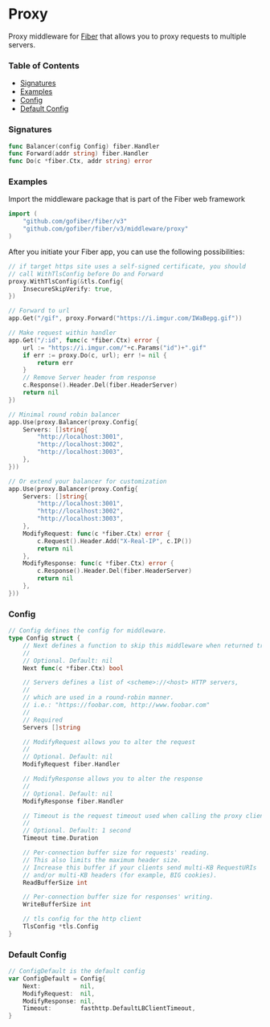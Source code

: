 # Proxy

Proxy middleware for [Fiber](https://github.com/gofiber/fiber) that allows you to proxy requests to multiple servers.

### Table of Contents

- [Signatures](#signatures)
- [Examples](#examples)
- [Config](#config)
- [Default Config](#default-config)

### Signatures

```go
func Balancer(config Config) fiber.Handler
func Forward(addr string) fiber.Handler
func Do(c *fiber.Ctx, addr string) error
```

### Examples

Import the middleware package that is part of the Fiber web framework

```go
import (
	"github.com/gofiber/fiber/v3"
	"github.com/gofiber/fiber/v3/middleware/proxy"
)
```

After you initiate your Fiber app, you can use the following possibilities:

```go
// if target https site uses a self-signed certificate, you should
// call WithTlsConfig before Do and Forward
proxy.WithTlsConfig(&tls.Config{
    InsecureSkipVerify: true,
})

// Forward to url
app.Get("/gif", proxy.Forward("https://i.imgur.com/IWaBepg.gif"))

// Make request within handler
app.Get("/:id", func(c *fiber.Ctx) error {
	url := "https://i.imgur.com/"+c.Params("id")+".gif"
	if err := proxy.Do(c, url); err != nil {
		return err
	}
	// Remove Server header from response
	c.Response().Header.Del(fiber.HeaderServer)
	return nil
})

// Minimal round robin balancer
app.Use(proxy.Balancer(proxy.Config{
	Servers: []string{
		"http://localhost:3001",
		"http://localhost:3002",
		"http://localhost:3003",
	},
}))

// Or extend your balancer for customization
app.Use(proxy.Balancer(proxy.Config{
	Servers: []string{
		"http://localhost:3001",
		"http://localhost:3002",
		"http://localhost:3003",
	},
	ModifyRequest: func(c *fiber.Ctx) error {
		c.Request().Header.Add("X-Real-IP", c.IP())
		return nil
	},
	ModifyResponse: func(c *fiber.Ctx) error {
		c.Response().Header.Del(fiber.HeaderServer)
		return nil
	},
}))
```

### Config

```go
// Config defines the config for middleware.
type Config struct {
	// Next defines a function to skip this middleware when returned true.
	//
	// Optional. Default: nil
	Next func(c *fiber.Ctx) bool

	// Servers defines a list of <scheme>://<host> HTTP servers,
	//
	// which are used in a round-robin manner.
	// i.e.: "https://foobar.com, http://www.foobar.com"
	//
	// Required
	Servers []string

	// ModifyRequest allows you to alter the request
	//
	// Optional. Default: nil
	ModifyRequest fiber.Handler

	// ModifyResponse allows you to alter the response
	//
	// Optional. Default: nil
	ModifyResponse fiber.Handler

	// Timeout is the request timeout used when calling the proxy client
	//
	// Optional. Default: 1 second
	Timeout time.Duration

	// Per-connection buffer size for requests' reading.
	// This also limits the maximum header size.
	// Increase this buffer if your clients send multi-KB RequestURIs
	// and/or multi-KB headers (for example, BIG cookies).
	ReadBufferSize int

	// Per-connection buffer size for responses' writing.
	WriteBufferSize int

	// tls config for the http client
	TlsConfig *tls.Config
}
```

### Default Config

```go
// ConfigDefault is the default config
var ConfigDefault = Config{
    Next:           nil,
    ModifyRequest:  nil,
    ModifyResponse: nil,
    Timeout:        fasthttp.DefaultLBClientTimeout,
}
```
